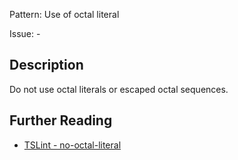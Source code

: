 Pattern: Use of octal literal

Issue: -

## Description

Do not use octal literals or escaped octal sequences.

## Further Reading

* [TSLint - no-octal-literal](https://github.com/microsoft/tslint-microsoft-contrib/blob/master/README.md#supported-rules)